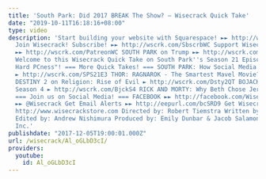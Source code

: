 ```yaml
---
title: 'South Park: Did 2017 BREAK The Show? – Wisecrack Quick Take'
date: "2019-10-11T16:18:16+08:00"
type: video
description: 'Start building your website with Squarespace! ►► http://wscrk.com/SqrSpcQT
  Join Wisecrack! Subscribe! ►► http://wscrk.com/SbscrbWC Support Wisecrack on Patreon!
  ►► http://wscrk.com/PatreonWC SOUTH PARK on Trump ►► http://wscrk.com/SthPrkTrmp
  Welcome to this Wisecrack Quick Take on South Park''s Season 21 Episode 9 "Super
  Hard PCness"! === More Quick Takes! === SOUTH PARK: How Social Media Ruined Nuance
  ► http://wscrk.com/SPS21E3 THOR: RAGNAROK - The Smartest Mavel Movie? ► http://wscrk.com/ThrRgnrk
  DESTINY 2 on Religion: Rise of Evil ► http://wscrk.com/Dsty2QT BOJACK HORSEMAN:
  Season 4 ► http://wscrk.com/BjckS4 RICK AND MORTY: Why Beth Chose Jerry ► http://wscrk.com/RMS3E10
  === Join us on Social Media! === FACEBOOK ►► http://facebook.com/WisecrackEDU TWITTER
  ►► @Wisecrack Get Email Alerts ►► http://eepurl.com/bcSRD9 Get Wisecrack Gear! ►►
  http://www.wisecrackstore.com Directed by: Robert Tiemstra Written by: Amanda Scherker
  Edited by: Andrew Nishimura Produced by: Emily Dunbar & Jacob Salamon © 2017 Wisecrack,
  Inc.'
publishdate: "2017-12-05T19:00:01.000Z"
url: /wisecrack/Al_oGLbD3cI/
providers:
  youtube:
    id: Al_oGLbD3cI
---
```

